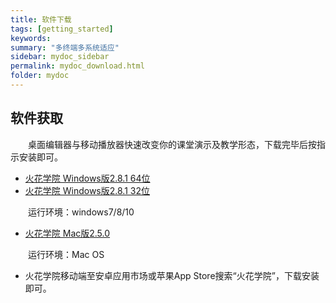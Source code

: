 ```yaml
---
title: 软件下载
tags: [getting_started]
keywords:
summary: "多终端多系统适应"
sidebar: mydoc_sidebar
permalink: mydoc_download.html
folder: mydoc
---
```


## 软件获取

&ensp;&ensp;&ensp;&ensp;桌面编辑器与移动播放器快速改变你的课堂演示及教学形态，下载完毕后按指示安装即可。    

- [火花学院 Windows版2.8.1 64位](http://huohua-install.huohuaschool.com/win64/huohua_v2.8.1_win64.exe)  
- [火花学院 Windows版2.8.1 32位](http://huohua-install.huohuaschool.com/win32/huohua_v2.8.1_win32.exe) 

&ensp;&ensp;&ensp;&ensp;运行环境：windows7/8/10   

- [火花学院 Mac版2.5.0](http://huohua-install.huohuaschool.com/mac/huohua_v2.8.1.dmg) 

&ensp;&ensp;&ensp;&ensp;运行环境：Mac OS   

- 火花学院移动端至安卓应用市场或苹果App Store搜索“火花学院”，下载安装即可。
